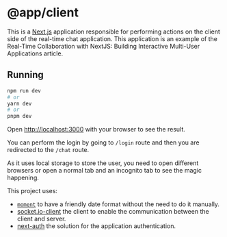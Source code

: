 # @app/client

This is a [Next.js](https://nextjs.org/) application responsible for performing actions on the client side of the real-time chat application. This application is an example of the Real-Time Collaboration with NextJS: Building Interactive Multi-User Applications article.

## Running


```bash
npm run dev
# or
yarn dev
# or
pnpm dev
```

Open [http://localhost:3000](http://localhost:3000) with your browser to see the result.

You can perform the login by going to `/login` route and then you are redirected to the `/chat` route.

As it uses local storage to store the user, you need to open different browsers or open a normal tab and an incognito tab to see the magic happening.


This project uses:
- [`moment`](https://momentjs.com/) to have a friendly date format without the need to do it manually.
- [socket.io-client](https://socket.io/docs/v4/client-installation/) the client to enable the communication between the client and server.
- [next-auth](https://next-auth.js.org/) the solution for the application authentication.
